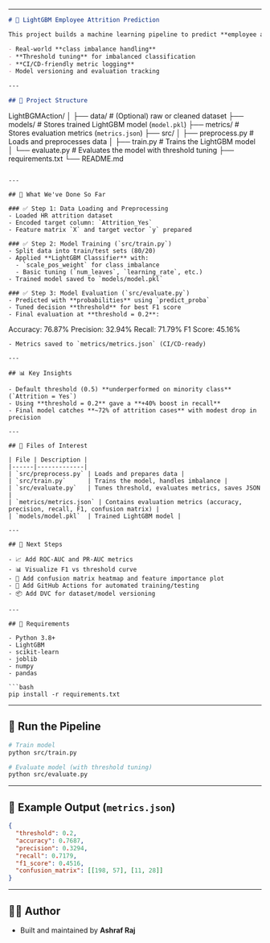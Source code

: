 
---

```markdown
# 🧠 LightGBM Employee Attrition Prediction

This project builds a machine learning pipeline to predict **employee attrition** using **LightGBM**, with a focus on:

- Real-world **class imbalance handling**
- **Threshold tuning** for imbalanced classification
- **CI/CD-friendly metric logging**
- Model versioning and evaluation tracking

---

## 📂 Project Structure

```

LightBGMAction/
│
├── data/                   # (Optional) raw or cleaned dataset
├── models/                 # Stores trained LightGBM model (`model.pkl`)
├── metrics/                # Stores evaluation metrics (`metrics.json`)
├── src/
│   ├── preprocess.py       # Loads and preprocesses data
│   ├── train.py            # Trains the LightGBM model
│   └── evaluate.py         # Evaluates the model with threshold tuning
├── requirements.txt
└── README.md

```

---

## 🔧 What We've Done So Far

### ✅ Step 1: Data Loading and Preprocessing
- Loaded HR attrition dataset
- Encoded target column: `Attrition_Yes`
- Feature matrix `X` and target vector `y` prepared

### ✅ Step 2: Model Training (`src/train.py`)
- Split data into train/test sets (80/20)
- Applied **LightGBM Classifier** with:
  - `scale_pos_weight` for class imbalance
  - Basic tuning (`num_leaves`, `learning_rate`, etc.)
- Trained model saved to `models/model.pkl`

### ✅ Step 3: Model Evaluation (`src/evaluate.py`)
- Predicted with **probabilities** using `predict_proba`
- Tuned decision **threshold** for best F1 score
- Final evaluation at **threshold = 0.2**:
```

Accuracy:  76.87%
Precision: 32.94%
Recall:    71.79%
F1 Score:  45.16%

````
- Metrics saved to `metrics/metrics.json` (CI/CD-ready)

---

## 📊 Key Insights

- Default threshold (0.5) **underperformed on minority class** (`Attrition = Yes`)
- Using **threshold = 0.2** gave a **+40% boost in recall**
- Final model catches **~72% of attrition cases** with modest drop in precision

---

## 📁 Files of Interest

| File | Description |
|------|-------------|
| `src/preprocess.py` | Loads and prepares data |
| `src/train.py`      | Trains the model, handles imbalance |
| `src/evaluate.py`   | Tunes threshold, evaluates metrics, saves JSON |
| `metrics/metrics.json` | Contains evaluation metrics (accuracy, precision, recall, F1, confusion matrix) |
| `models/model.pkl`  | Trained LightGBM model |

---

## 🚀 Next Steps

- 📈 Add ROC-AUC and PR-AUC metrics
- 📊 Visualize F1 vs threshold curve
- 🧪 Add confusion matrix heatmap and feature importance plot
- 🔁 Add GitHub Actions for automated training/testing
- 📦 Add DVC for dataset/model versioning

---

## 📌 Requirements

- Python 3.8+
- LightGBM
- scikit-learn
- joblib
- numpy
- pandas

```bash
pip install -r requirements.txt
````

---

## 🏁 Run the Pipeline

```bash
# Train model
python src/train.py

# Evaluate model (with threshold tuning)
python src/evaluate.py
```

---

## 🧪 Example Output (`metrics.json`)

```json
{
  "threshold": 0.2,
  "accuracy": 0.7687,
  "precision": 0.3294,
  "recall": 0.7179,
  "f1_score": 0.4516,
  "confusion_matrix": [[198, 57], [11, 28]]
}
```

---

## 👨‍💻 Author

* Built and maintained by **Ashraf Raj**

